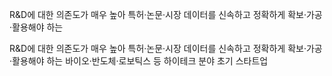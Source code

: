 R&D에 대한 의존도가 매우 높아 특허·논문·시장 데이터를 신속하고 정확하게 확보·가공·활용해야 하는
 

R&D에 대한 의존도가 매우 높아 특허·논문·시장 데이터를 신속하고 정확하게 확보·가공·활용해야 하는 바이오·반도체·로보틱스 등 하이테크 분야 초기 스타트업